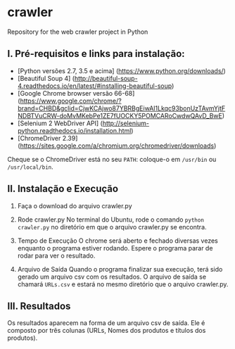 # crawler
Repository for the web crawler project in Python

I. Pré-requisitos e links para instalação: 
------------

- [Python versões 2.7, 3.5 e acima] (https://www.python.org/downloads/)
- [Beautiful Soup 4] (http://beautiful-soup-4.readthedocs.io/en/latest/#installing-beautiful-soup)
- [Google Chrome browser versão 66-68] (https://www.google.com/chrome/?brand=CHBD&gclid=CjwKCAjwo87YBRBgEiwAI1Lkqc93bonUzTAvmYjtFNDBTVuCRW-doMvMKebPe1ZE7fUOCKY5POMCARoCwdwQAvD_BwE)
- [Selenium 2 WebDriver API] (http://selenium-python.readthedocs.io/installation.html)
- [ChromeDriver 2.39] (https://sites.google.com/a/chromium.org/chromedriver/downloads)

Cheque se o ChromeDriver está no seu `PATH`: coloque-o em `/usr/bin` ou `/usr/local/bin`.



II. Instalação e Execução
----------

1. Faça o download do arquivo crawler.py

2. Rode crawler.py
No terminal do Ubuntu, rode o comando `python crawler.py` no diretório em que o arquivo crawler.py se encontra. 

3. Tempo de Execução
O chrome será aberto e fechado diversas vezes enquanto o programa estiver rodando. Espere o programa parar de rodar para ver o resultado.

4. Arquivo de Saída
Quando o programa finalizar sua execução, terá sido gerado um arquivo csv com os resultados. O arquivo de saída se chamará `URLs.csv` e estará no mesmo diretório que o arquivo crawler.py.



III. Resultados
----------

Os resultados aparecem na forma de um arquivo csv de saída. Ele é composto por três colunas (URLs, Nomes dos produtos e títulos dos produtos).
